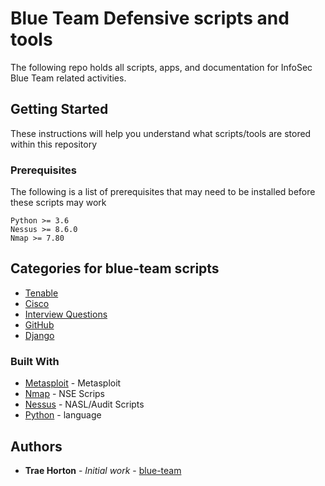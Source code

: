 # Blue Team Defensive scripts and tools

The following repo holds all scripts, apps, and documentation for InfoSec Blue Team related activities.

## Getting Started

These instructions will help you understand what scripts/tools are stored within this repository

### Prerequisites

The following is a list of prerequisites that may need to be installed before these scripts may work
```
Python >= 3.6
Nessus >= 8.6.0
Nmap >= 7.80
```

## Categories for blue-team scripts
* [Tenable](https://github.com/Sorsnce/blue-team/tree/master/Tenable)
* [Cisco](https://github.com/Sorsnce/blue-team/tree/master/Cisco)
* [Interview Questions](https://github.com/Sorsnce/blue-team/tree/master/BlueTeam-Interview)
* [GitHub](https://github.com/Sorsnce/blue-team/tree/master/GitHub)
* [Django](https://github.com/Sorsnce/blue-team/tree/master/Django)


### Built With

* [Metasploit](https://www.metasploit.com/) - Metasploit
* [Nmap](https://nmap.org/) - NSE Scrips
* [Nessus](https://www.tenable.com/downloads/nessus) - NASL/Audit Scripts
* [Python](https://www.python.org/) - language

## Authors

* **Trae Horton** - *Initial work* - [blue-team](https://github.com/Sorsnce/blue-team)

